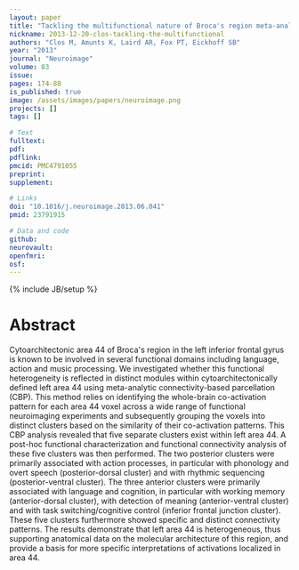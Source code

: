 ```yaml
---
layout: paper
title: "Tackling the multifunctional nature of Broca's region meta-analytically: co-activation-based parcellation of area 44."
nickname: 2013-12-20-clos-tackling-the-multifunctional
authors: "Clos M, Amunts K, Laird AR, Fox PT, Eickhoff SB"
year: "2013"
journal: "Neuroimage"
volume: 83
issue: 
pages: 174-88
is_published: true
image: /assets/images/papers/neuroimage.png
projects: []
tags: []

# Text
fulltext:
pdf:
pdflink:
pmcid: PMC4791055
preprint:
supplement:

# Links
doi: "10.1016/j.neuroimage.2013.06.041"
pmid: 23791915

# Data and code
github:
neurovault:
openfmri:
osf:
---
```

{% include JB/setup %}

# Abstract

Cytoarchitectonic area 44 of Broca's region in the left inferior frontal gyrus is known to be involved in several functional domains including language, action and music processing. We investigated whether this functional heterogeneity is reflected in distinct modules within cytoarchitectonically defined left area 44 using meta-analytic connectivity-based parcellation (CBP). This method relies on identifying the whole-brain co-activation pattern for each area 44 voxel across a wide range of functional neuroimaging experiments and subsequently grouping the voxels into distinct clusters based on the similarity of their co-activation patterns. This CBP analysis revealed that five separate clusters exist within left area 44. A post-hoc functional characterization and functional connectivity analysis of these five clusters was then performed. The two posterior clusters were primarily associated with action processes, in particular with phonology and overt speech (posterior-dorsal cluster) and with rhythmic sequencing (posterior-ventral cluster). The three anterior clusters were primarily associated with language and cognition, in particular with working memory (anterior-dorsal cluster), with detection of meaning (anterior-ventral cluster) and with task switching/cognitive control (inferior frontal junction cluster). These five clusters furthermore showed specific and distinct connectivity patterns. The results demonstrate that left area 44 is heterogeneous, thus supporting anatomical data on the molecular architecture of this region, and provide a basis for more specific interpretations of activations localized in area 44.
